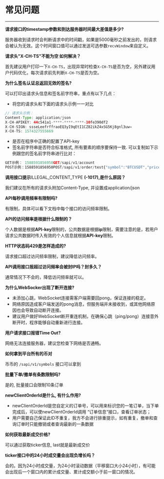 # 常见问题
---
**请求接口的timestamp参数和到达服务器时间最大差值是多少?**

服务器收到请求时会判断请求中的时间戳，如果是5000毫秒之前发出的，则请求会被认为无效。这个时间窗口值可以通过发送可选参数`recvWindow`来自定义。

**请求头"X-CH-TS"不能为空 如何解决？**

首先建议用户打印一下`X-CH-TS`，出现异常时检查`X-CH-TS`是否为空，另外建议用户代码优化，每次请求前先判断`X-CH-TS`是否为空。

**为什么签名认证总返回无效的签名?**

可以打印出请求头信息和签名前字符串，重点有以下几点：
*   将您的请求头和下面的请求头示例一一对比
    
```java
// 请求头示例：
Content-Type: application/json
X-CH-APIKEY: 44c541a1-****-****-****-10fe390df2
X-CH-SIGN: ssseLeefrffraoEQ3yI9qEtI1CZ82ikZ4xSG5Kj8gnl3uw=
X-CH-TS: 1574327555669
```

*   是否在程序中正确的配置了API-key
*   签名前字符串是否符合标准格式, 所有要素的顺序要保持一致. 可以复制如下示例跟您的签名前字符串进行比对：
    
```js
GET示例： 1588591856950GET/sapi/v1/account
POST示例：1588591856950POST/sapi/v1/order/test{"symbol":"BTCUSDT","price":"9300","volume":"1","side":"BUY","type":"LIMIT"}
```

**调用接口提示**ILLEGAL\_CONTENT\_TYPE **(-1017),是什么原因？**

我们建议在所有的请求头附加Content-Type, 并设置成application/json

**API每秒调用频率有限制吗?**

有限制，具体可以看下文档中每个接口的访问频率限制。

**API的访问频率是根据什么限制的？**

个人数据是根据**API-key**限制的，公共数据是根据**ip**限制，需要注意的是，若用户请求公共数据时传入有效的个人信息就根据**API-key**限制。

**HTTP状态码429是怎样造成的?**

请求接口超过访问频率限制，建议降低访问频率。

**API调用接口报超过访问频率会被封IP吗？封多久？**

通常情况下不会的，降低访问频率就可以。

**为什么WebSocker出现了断开连接?**

*   未添加心跳，WebSocket连接需客户端需要回pong，保证连接的稳定。
*   网络原因造成客户端发送的pong消息，但服务端并未接收到，或其他网络原因也会导致自动断开连接。
*   建议用户做好WebSocket断开重连机制，在确保心跳（ping/pong）连接意外断开时，程序能够自动重新进行连接。

**用户请求接口报错Time Out?**

网络无法连接服务器，建议您检查下网络是否通畅。

**如何拿到平台所有的币对**

币币的 `/sapi/v1/symbols` 接口可以拿到

**批量下单/撤单有条数限制吗?**

是的, 批量接口会限制10条订单

**newClientOrderId是什么, 有什么作用?**

*   newClientOrderId是您自定义的订单号，可以用来标识您的一笔订单，当下单完成后，可以使newClientOrderId调用 “订单信息“接口，查看订单状态；
*   用户需要自己保证此ID不重复，我方不会进行排重提示，如有重复，撤单和查询订单时只能撤销或者查询最新的一条数据

**如何获取最新成交价格?**

可以通过获取ticker信息, last就是最新成交价

**ticker接口中的24小时成交量会出现负增长吗？**

会的。因为24小时成交量，为24小时滚动数据（平移窗口大小24小时），有可能会出现后一个窗口内的累计成交量、累计成交额小于前一窗口的情况。
